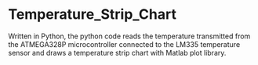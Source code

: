 # Temperature_Strip_Chart

Written in Python, the python code reads the temperature transmitted from the ATMEGA328P microcontroller connected to the LM335 temperature sensor and draws a temperature strip chart with Matlab plot library.
